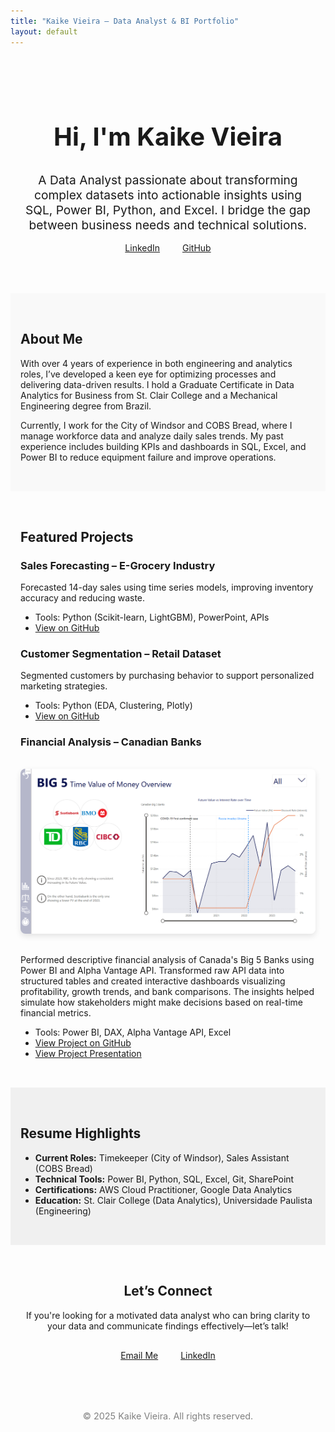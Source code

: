 ```yaml
---
title: "Kaike Vieira – Data Analyst & BI Portfolio"
layout: default
---
```


<!-- Hero Section -->
<section style="padding: 3rem 1rem; text-align: center;">
  <h1 style="font-size: 2.5rem; font-weight: bold;">Hi, I'm Kaike Vieira</h1>
  <p style="font-size: 1.2rem; max-width: 800px; margin: auto;">A Data Analyst passionate about transforming complex datasets into actionable insights using SQL, Power BI, Python, and Excel. I bridge the gap between business needs and technical solutions.</p>
  <a href="https://www.linkedin.com/in/kaikevieira/" style="margin: 1rem; display: inline-block;">LinkedIn</a>
  <a href="https://github.com/kaikesvieira" style="margin: 1rem; display: inline-block;">GitHub</a>
</section>

<!-- About Section -->
<section style="padding: 2rem 1rem; background-color: #f9f9f9;">
  <h2>About Me</h2>
  <p>
    With over 4 years of experience in both engineering and analytics roles, I’ve developed a keen eye for optimizing processes and delivering data-driven results.
    I hold a Graduate Certificate in Data Analytics for Business from St. Clair College and a Mechanical Engineering degree from Brazil.
  </p>
  <p>
    Currently, I work for the City of Windsor and COBS Bread, where I manage workforce data and analyze daily sales trends. My past experience includes building KPIs and dashboards in SQL, Excel, and Power BI to reduce equipment failure and improve operations.
  </p>
</section>

<!-- Portfolio Section -->
<section style="padding: 2rem 1rem;">
  <h2>Featured Projects</h2>

  <div>
    <h3>Sales Forecasting – E-Grocery Industry</h3>
    <p>Forecasted 14-day sales using time series models, improving inventory accuracy and reducing waste.</p>
    <ul>
      <li>Tools: Python (Scikit-learn, LightGBM), PowerPoint, APIs</li>
      <li><a href="https://github.com/kaikesvieira/kaikevieira-data-portfolio/tree/main/sales-forecasting">View on GitHub</a></li>
    </ul>
  </div>

  <div>
    <h3>Customer Segmentation – Retail Dataset</h3>
    <p>Segmented customers by purchasing behavior to support personalized marketing strategies.</p>
    <ul>
      <li>Tools: Python (EDA, Clustering, Plotly)</li>
      <li><a href="https://github.com/kaikesvieira/kaikevieira-data-portfolio/tree/main/customer-segmentation">View on GitHub</a></li>
    </ul>
  </div>

  <div>
    <h3>Financial Analysis – Canadian Banks</h3>
    <img src="assets/big5_2.png" alt="Power BI Dashboard Screenshot" style="max-width:100%; height:auto; border-radius: 8px; box-shadow: 0 4px 10px rgba(0,0,0,0.1); margin: 1rem 0;">
    <p>
      Performed descriptive financial analysis of Canada's Big 5 Banks using Power BI and Alpha Vantage API. 
      Transformed raw API data into structured tables and created interactive dashboards visualizing profitability, growth trends, and bank comparisons. 
      The insights helped simulate how stakeholders might make decisions based on real-time financial metrics.
    </p>
    <ul>
      <li>Tools: Power BI, DAX, Alpha Vantage API, Excel</li>
      <li><a href="https://github.com/kaikesvieira/kaikevieira-data-portfolio/tree/main/financial-analysis">View Project on GitHub</a></li>
      <li><a href="https://kaikesvieira.github.io/kaikevieira/assets/Big5CanadianBanks_Presentation.pdf">View Project Presentation</a></li>
    </ul>
  </div>
</section>

<!-- Resume Section -->
<section style="padding: 2rem 1rem; background-color: #f0f0f0;">
  <h2>Resume Highlights</h2>
  <ul>
    <li><strong>Current Roles:</strong> Timekeeper (City of Windsor), Sales Assistant (COBS Bread)</li>
    <li><strong>Technical Tools:</strong> Power BI, Python, SQL, Excel, Git, SharePoint</li>
    <li><strong>Certifications:</strong> AWS Cloud Practitioner, Google Data Analytics</li>
    <li><strong>Education:</strong> St. Clair College (Data Analytics), Universidade Paulista (Engineering)</li>
  </ul>
</section>

<!-- Call to Action -->
<section style="padding: 2rem 1rem; text-align: center;">
  <h2>Let’s Connect</h2>
  <p>If you're looking for a motivated data analyst who can bring clarity to your data and communicate findings effectively—let’s talk!</p>
  <a href="mailto:vieirakaike@icloud.com" style="display: inline-block; margin: 1rem;">Email Me</a>
  <a href="https://www.linkedin.com/in/kaikevieira/" style="display: inline-block; margin: 1rem;">LinkedIn</a>
</section>

<!-- Footer -->
<footer style="text-align: center; padding: 2rem; font-size: 0.9rem; color: gray;">
  © 2025 Kaike Vieira. All rights reserved.
</footer>

